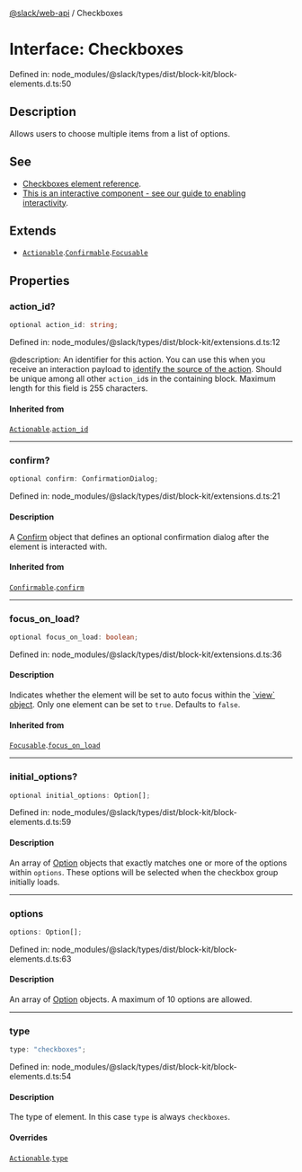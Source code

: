 [@slack/web-api](../index.md) / Checkboxes

# Interface: Checkboxes

Defined in: node\_modules/@slack/types/dist/block-kit/block-elements.d.ts:50

## Description

Allows users to choose multiple items from a list of options.

## See

 - [Checkboxes element reference](https://docs.slack.dev/reference/block-kit/block-elements/checkboxes-element).
 - [This is an interactive component - see our guide to enabling interactivity](https://docs.slack.dev/interactivity/handling-user-interaction).

## Extends

- [`Actionable`](Actionable.md).[`Confirmable`](Confirmable.md).[`Focusable`](Focusable.md)

## Properties

### action\_id?

```ts
optional action_id: string;
```

Defined in: node\_modules/@slack/types/dist/block-kit/extensions.d.ts:12

@description: An identifier for this action. You can use this when you receive an interaction payload to
[identify the source of the action](https://docs.slack.dev/interactivity/handling-user-interaction#payloads). Should be unique
among all other `action_id`s in the containing block. Maximum length for this field is 255 characters.

#### Inherited from

[`Actionable`](Actionable.md).[`action_id`](Actionable.md#action_id)

***

### confirm?

```ts
optional confirm: ConfirmationDialog;
```

Defined in: node\_modules/@slack/types/dist/block-kit/extensions.d.ts:21

#### Description

A [Confirm](Confirm.md) object that defines an optional confirmation dialog after the element is interacted
with.

#### Inherited from

[`Confirmable`](Confirmable.md).[`confirm`](Confirmable.md#confirm)

***

### focus\_on\_load?

```ts
optional focus_on_load: boolean;
```

Defined in: node\_modules/@slack/types/dist/block-kit/extensions.d.ts:36

#### Description

Indicates whether the element will be set to auto focus within the
[\`view\` object](https://docs.slack.dev/surfaces/modals). Only one element can be set to `true`.
Defaults to `false`.

#### Inherited from

[`Focusable`](Focusable.md).[`focus_on_load`](Focusable.md#focus_on_load)

***

### initial\_options?

```ts
optional initial_options: Option[];
```

Defined in: node\_modules/@slack/types/dist/block-kit/block-elements.d.ts:59

#### Description

An array of [Option](../type-aliases/Option.md) objects that exactly matches one or more of the options within `options`.
These options will be selected when the checkbox group initially loads.

***

### options

```ts
options: Option[];
```

Defined in: node\_modules/@slack/types/dist/block-kit/block-elements.d.ts:63

#### Description

An array of [Option](../type-aliases/Option.md) objects. A maximum of 10 options are allowed.

***

### type

```ts
type: "checkboxes";
```

Defined in: node\_modules/@slack/types/dist/block-kit/block-elements.d.ts:54

#### Description

The type of element. In this case `type` is always `checkboxes`.

#### Overrides

[`Actionable`](Actionable.md).[`type`](Actionable.md#type)
